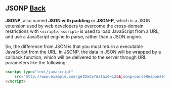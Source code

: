 ## JSONP [Back](./../JavaScript.md)

**JSONP**, also named **JSON with padding** or **JSON-P**, which is a JSON extension used by web developers to overcome the cross-domain restrictions with `<script>`. `<script>` is used to load JavaScript from a URL, and use a JavaScript engine to parse, rather than a JSON engine.

So, the difference from JSON is that you must return a executable JavaScript from the URL. In JSONP, the data in JSON will be wrapped by a callback function, which will be delivered to the server through URL parameters like the following:

```html
<script type="text/javascript" 
    src="http://www.example.com/getData?dataId=123&jsonp=parseResponse">
</script>
```


